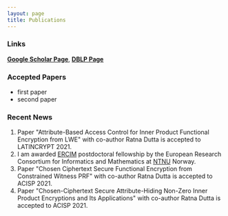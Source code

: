 ```yaml
---
layout: page
title: Publications
---
```


### Links

**[Google Scholar Page](https://scholar.google.co.in/citations?user=7N8SUDMAAAAJ&hl=en)**, **[DBLP Page](https://dblp.org/pid/222/6843.html)**


### Accepted Papers

* first paper
* second paper



### Recent News

1. Paper "Attribute-Based Access Control for Inner Product Functional Encryption from LWE" with co-author Ratna Dutta is accepted to LATINCRYPT 2021.
2. I am awarded [ERCIM](https://www.ercim.eu) postdoctoral fellowship by the European Research Consortium for Informatics and Mathematics at [NTNU](https://www.ntnu.no) Norway. 
3. Paper "Chosen Ciphertext Secure Functional Encryption from Constrained Witness PRF" with co-author Ratna Dutta is accepted to ACISP 2021.
4. Paper "Chosen-Ciphertext Secure Attribute-Hiding Non-Zero Inner Product Encryptions and Its Applications" with co-author Ratna Dutta is accepted to ACISP 2021.





